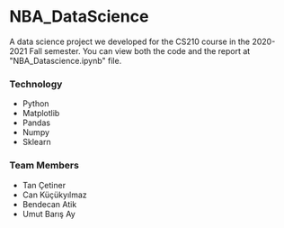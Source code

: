 # NBA_DataScience
A data science project we developed for the CS210 course in the 2020-2021 Fall semester. You can view both the code and the report at "NBA_Datascience.ipynb" file.

### Technology
- Python
- Matplotlib
- Pandas
- Numpy
- Sklearn

### Team Members
- Tan Çetiner
- Can Küçükyılmaz
- Bendecan Atik
- Umut Barış Ay
